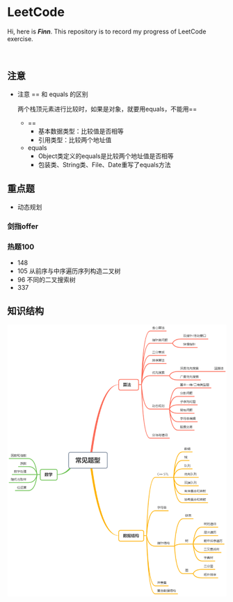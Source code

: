 # LeetCode
Hi, here is ***Finn***.
This repository is to record my progress of LeetCode exercise. </br>

</br>

## 注意

- 注意 == 和 equals 的区别

  两个栈顶元素进行比较时，如果是对象，就要用equals，不能用==

  - ==
    - 基本数据类型：比较值是否相等
    - 引用类型：比较两个地址值
  - equals
    - Object类定义的equals是比较两个地址值是否相等
    - 包装类、String类、File、Date重写了equals方法

## 重点题

- 动态规划

### 剑指offer



### 热题100

- 148
- 105 从前序与中序遍历序列构造二叉树
- 96 不同的二叉搜索树
- 337



## 知识结构

![Image text](https://github.com/FinnSHI/LeetCode/blob/main/img/classification.png)
